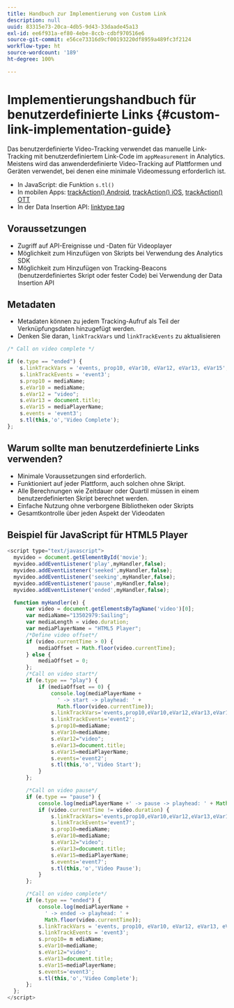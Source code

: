 ```yaml
---
title: Handbuch zur Implementierung von Custom Link
description: null
uuid: 83315e73-20ca-4db5-9d43-33daade45a13
exl-id: ee6f931a-ef80-4ebe-8ccb-cdbf970516e6
source-git-commit: e56ce73316d9cf00193220df8959a489fc3f2124
workflow-type: ht
source-wordcount: '189'
ht-degree: 100%

---
```


# Implementierungshandbuch für benutzerdefinierte Links {#custom-link-implementation-guide}

Das benutzerdefinierte Video-Tracking verwendet das manuelle Link-Tracking mit benutzerdefiniertem Link-Code im `appMeasurement` in Analytics.
Meistens wird das anwenderdefinierte Video-Tracking auf Plattformen und Geräten verwendet, bei denen eine minimale Videomessung erforderlich ist.

* In JavaScript: die Funktion `s.tl()`
* In mobilen Apps: [trackAction() Android](https://experienceleague.adobe.com/docs/mobile-services/android/analytics-android/actions.html?lang=de), [trackAction() iOS](https://experienceleague.adobe.com/docs/mobile-services/ios/analytics-ios/actions.html?lang=de), [trackAction() OTT](/help/sdk-implement/analytics-with-ott/track-app-actions.md)
* In der Data Insertion API: [linktype tag](https://github.com/AdobeDocs/analytics-1.4-apis/blob/master/docs/data-insertion-api/reference/r_supported_tags.md)

## Voraussetzungen

* Zugriff auf API-Ereignisse und -Daten für Videoplayer
* Möglichkeit zum Hinzufügen von Skripts bei Verwendung des Analytics SDK
* Möglichkeit zum Hinzufügen von Tracking-Beacons (benutzerdefiniertes Skript oder fester Code) bei Verwendung der Data Insertion API

## Metadaten

* Metadaten können zu jedem Tracking-Aufruf als Teil der Verknüpfungsdaten hinzugefügt werden.
* Denken Sie daran, `linkTrackVars` und `linkTrackEvents` zu aktualisieren

```javascript
/* Call on video complete */

if (e.type == "ended") {  
    s.linkTrackVars = 'events, prop10, eVar10, eVar12, eVar13, eVar15';
    s.linkTrackEvents = 'event3';
    s.prop10 = mediaName;
    s.eVar10 = mediaName;
    s.eVar12 = "video";
    s.eVar13 = document.title;
    s.eVar15 = mediaPlayerName;
    s.events = 'event3';
    s.tl(this,'o','Video Complete');
};
```

## Warum sollte man benutzerdefinierte Links verwenden?

* Minimale Voraussetzungen sind erforderlich.
* Funktioniert auf jeder Plattform, auch solchen ohne Skript.
* Alle Berechnungen wie Zeitdauer oder Quartil müssen in einem benutzerdefinierten Skript berechnet werden.
* Einfache Nutzung ohne verborgene Bibliotheken oder Skripts
* Gesamtkontrolle über jeden Aspekt der Videodaten

## Beispiel für JavaScript für HTML5 Player

```javascript
<script type="text/javascript">
  myvideo = document.getElementById('movie');
  myvideo.addEventListener('play',myHandler,false);
  myvideo.addEventListener('seeked',myHandler,false);
  myvideo.addEventListener('seeking',myHandler,false);
  myvideo.addEventListener('pause',myHandler,false);
  myvideo.addEventListener('ended',myHandler,false);

  function myHandler(e) {
      var video = document.getElementsByTagName('video')[0];
      var mediaName="13502979:Sailing";
      var mediaLength = video.duration;
      var mediaPlayerName = "HTML5 Player";
      /*Define video offset*/
      if (video.currentTime > 0) {
          mediaOffset = Math.floor(video.currentTime);
      } else {
          mediaOffset = 0;
      };
      /*Call on video start*/
      if (e.type == "play") {
          if (mediaOffset == 0) {
              console.log(mediaPlayerName +
                ' -> start -> playhead: ' +  
                Math.floor(video.currentTime));
              s.linkTrackVars='events,prop10,eVar10,eVar12,eVar13,eVar15';
              s.linkTrackEvents='event2';
              s.prop10=mediaName;
              s.eVar10=mediaName;
              s.eVar12="video";
              s.eVar13=document.title;
              s.eVar15=mediaPlayerName;
              s.events='event2';
              s.tl(this,'o','Video Start');
          }
      };

      /*Call on video pause*/
      if (e.type == "pause") {
          console.log(mediaPlayerName +' -> pause -> playhead: ' + Math.floor(video.currentTime));
          if (video.currentTime != video.duration) {
              s.linkTrackVars='events,prop10,eVar10,eVar12,eVar13,eVar15';
              s.linkTrackEvents='event7';
              s.prop10=mediaName;
              s.eVar10=mediaName;
              s.eVar12="video";
              s.eVar13=document.title;
              s.eVar15=mediaPlayerName;
              s.events='event7';
              s.tl(this,'o','Video Pause');
          }
      };

      /*Call on video complete*/
      if (e.type == "ended") {
          console.log(mediaPlayerName +
            ' -> ended -> playhead: ' +
            Math.floor(video.currentTime));
          s.linkTrackVars = 'events, prop10, eVar10, eVar12, eVar13, eVar15';
          s.linkTrackEvents = 'event3';
          s.prop10= m ediaName;
          s.eVar10=mediaName;
          s.eVar12="video";
          s.eVar13=document.title;
          s.eVar15=mediaPlayerName;
          s.events='event3';
          s.tl(this,'o','Video Complete');
      };
  };
</script>
```
